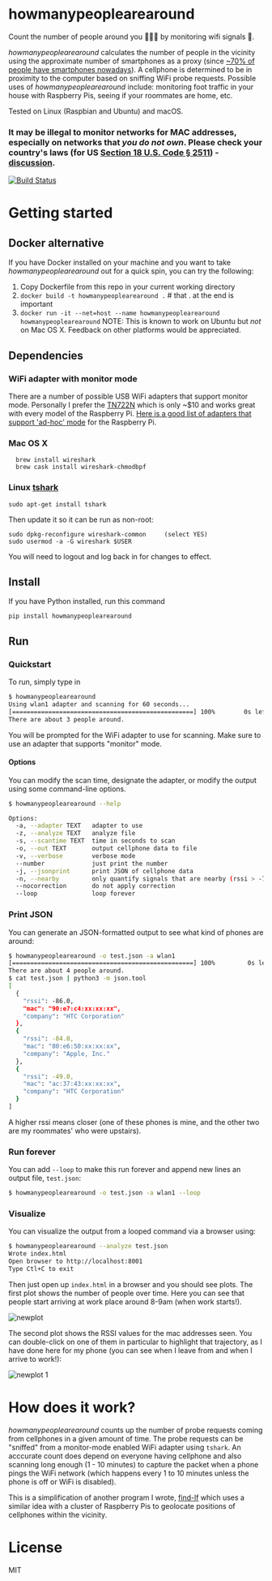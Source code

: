 
# howmanypeoplearearound 

Count the number of people around you :family_man_man_boy: by monitoring wifi signals :satellite:.

*howmanypeoplearearound* calculates the number of people in the vicinity
using the approximate number of smartphones as a proxy (since [~70% of people have smartphones nowadays](https://twitter.com/conradhackett/status/701798230619590656)). 
A cellphone is determined to be in proximity to the computer based on sniffing WiFi probe 
requests. Possible uses of *howmanypeoplearearound* include: monitoring foot traffic in your house
with Raspberry Pis, seeing if your roommates are home, etc.

Tested on Linux (Raspbian and Ubuntu) and macOS.

### **It may be illegal** to monitor networks for MAC addresses, especially on networks that *you do not own*. Please check your country's laws (for US [Section 18 U.S. Code § 2511](https://www.law.cornell.edu/uscode/text/18/2511)) - [discussion](https://github.com/schollz/howmanypeoplearearound/issues/4).

[![Build Status](https://travis-ci.org/schollz/howmanypeoplearearound.svg?branch=master)](https://travis-ci.org/schollz/howmanypeoplearearound)

Getting started
===============

## Docker alternative

If you have Docker installed on your machine and you want to take *howmanypeoplearearound* out for a quick spin, you can try the following:
1. Copy Dockerfile from this repo in your current working directory
2. `docker build -t howmanypeoplearearound .`  # that . at the end is important
3. `docker run -it --net=host --name howmanypeoplearearound howmanypeoplearearound`
NOTE: This is known to work on Ubuntu but *not* on Mac OS X.  Feedback on other platforms would be appreciated.

## Dependencies

### WiFi adapter with monitor mode

There are a number of possible USB WiFi adapters that support monitor mode.
Personally I prefer the [TN722N](http://www.ebay.com/sch/i.html?_pgn=1&isRefine=false&_nkw=tn722n) which 
is only ~$10 and works great with every model of the Raspberry Pi. [Here is a good list of adapters that support 'ad-hoc' mode](http://elinux.org/RPi_USB_Wi-Fi_Adapters) for the
Raspberry Pi.

### Mac OS X
```
  brew install wireshark
  brew cask install wireshark-chmodbpf
```

### Linux [tshark](https://www.wireshark.org/docs/man-pages/tshark.html) 

```
sudo apt-get install tshark
```

Then update it so it can be run as non-root:

```
sudo dpkg-reconfigure wireshark-common     (select YES)
sudo usermod -a -G wireshark $USER
```

You will need to logout and log back in for changes to effect.


## Install

If you have Python installed, run this command

```
pip install howmanypeoplearearound
```

## Run

### Quickstart

To run, simply type in

```bash
$ howmanypeoplearearound
Using wlan1 adapter and scanning for 60 seconds...
[==================================================] 100%        0s left
There are about 3 people around.
```

You will be prompted for the WiFi adapter to use for scanning. Make sure to use
an adapter that supports "monitor" mode.

#### Options

You can modify the scan time, designate the adapter, or modify the output using some command-line options.

```bash
$ howmanypeoplearearound --help

Options:
  -a, --adapter TEXT   adapter to use
  -z, --analyze TEXT   analyze file
  -s, --scantime TEXT  time in seconds to scan
  -o, --out TEXT       output cellphone data to file
  -v, --verbose        verbose mode
  --number             just print the number
  -j, --jsonprint      print JSON of cellphone data
  -n, --nearby         only quantify signals that are nearby (rssi > -70)
  --nocorrection       do not apply correction
  --loop               loop forever
```

### Print JSON

You can generate an JSON-formatted output to see what kind of phones are around:

```bash
$ howmanypeoplearearound -o test.json -a wlan1
[==================================================] 100%         0s left
There are about 4 people around.
$ cat test.json | python3 -m json.tool
[
  {
    "rssi": -86.0,
    "mac": "90:e7:c4:xx:xx:xx",
    "company": "HTC Corporation"
  },
  {
    "rssi": -84.0,
    "mac": "80:e6:50:xx:xx:xx",
    "company": "Apple, Inc."
  },
  {
    "rssi": -49.0,
    "mac": "ac:37:43:xx:xx:xx",
    "company": "HTC Corporation"
  }
]
```

A higher rssi means closer (one of these phones is mine, and the other two are my roommates' who were upstairs). 

### Run forever

You can add `--loop` to make this run forever and append new lines an output file, `test.json`:

```bash
$ howmanypeoplearearound -o test.json -a wlan1 --loop
```

### Visualize 

You can visualize the output from a looped command via a browser using:

```bash
$ howmanypeoplearearound --analyze test.json 
Wrote index.html
Open browser to http://localhost:8001
Type Ctl+C to exit
```

Then just open up `index.html` in a browser and you should see plots. The first plot shows the number of people over time. Here you can see that people start arriving at work place around 8-9am (when work starts!).

![newplot](https://cloud.githubusercontent.com/assets/6550035/26174159/b478b764-3b0b-11e7-9600-2aa215b789d0.png)

The second plot shows the RSSI values for the mac addresses seen. You can double-click on one of them in particular to highlight that trajectory, as I have done here for my phone (you can see when I leave from and when I arrive to work!):

![newplot 1](https://cloud.githubusercontent.com/assets/6550035/26174160/b4911ae8-3b0b-11e7-93b2-92c3efaa01aa.png)


How does it work?
==================

*howmanypeoplearearound* counts up the number of probe requests coming from cellphones in a given amount of time.
The probe requests can be "sniffed" from a monitor-mode enabled WiFi adapter using `tshark`. An acccurate count does 
depend on everyone having cellphone and also scanning long enough (1 - 10 minutes) to capture the packet when 
a phone pings the WiFi network (which happens every 1 to 10 minutes unless the phone is off or WiFi is disabled).

This is a simplification of another program I wrote, [find-lf](https://github.com/schollz/find-lf) which uses a similar idea with a cluster of Raspberry Pis to geolocate positions of cellphones within the vicinity.

License
=======

MIT
